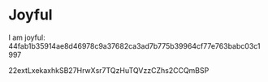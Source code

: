 # Joyful

I am joyful: 44fab1b35914ae8d46978c9a37682ca3ad7b775b39964cf77e763babc03c1997


22extLxekaxhkSB27HrwXsr7TQzHuTQVzzCZhs2CCQmBSP